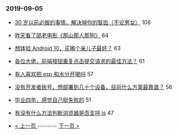 ### 2019-09-05 
- [30 岁以前必做的事情，解决掉你的智齿（不论男女）](https://www.v2ex.com/t/598089) 108
- [昨天看了部老电影《那山那人那狗》](https://www.v2ex.com/t/598116) 64
- [想体验 Android 10，买哪个亲儿子最好？](https://www.v2ex.com/t/598062) 63
- [各位大佬，前端按钮重复点击提交请求的最佳方法？](https://www.v2ex.com/t/598108) 61
- [有人喜欢把 esp 和水分开喝吗](https://www.v2ex.com/t/598088) 57
- [没有开发者账号，想部署到几十个设备，目前什么方案最靠谱？](https://www.v2ex.com/t/598067) 56
- [毕业四年，感觉自己挺失败的](https://www.v2ex.com/t/598112) 51
- [有没有什么方法判断浏览器是否支持 js](https://www.v2ex.com/t/598066) 47 

- [ < 上一页 ](https://github.com/able8/v2ex-hot-record/blob/master/2019-09-04.md) -------- [ 下一页 > ](https://github.com/able8/v2ex-hot-record/blob/master/2019-09-06.md)